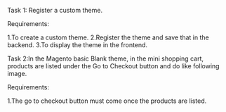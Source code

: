 
Task 1: Register a custom theme.

Requirements:

1.To create a custom theme.
2.Register the theme and save that in the backend.
3.To display the theme in the frontend.

Task 2:In the Magento basic Blank theme, in the mini shopping cart, products are listed under the Go to Checkout button and do like following image.

Requirements:

1.The go to checkout button must come once the products are listed.

